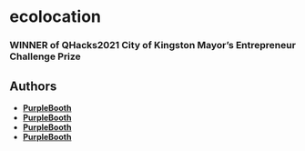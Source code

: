 # ecolocation
### WINNER of QHacks2021 City of Kingston Mayor’s Entrepreneur Challenge Prize

## Authors
* **[PurpleBooth](https://github.com/PurpleBooth)**
* **[PurpleBooth](https://github.com/PurpleBooth)**
* **[PurpleBooth](https://github.com/PurpleBooth)**
* **[PurpleBooth](https://github.com/PurpleBooth)**
